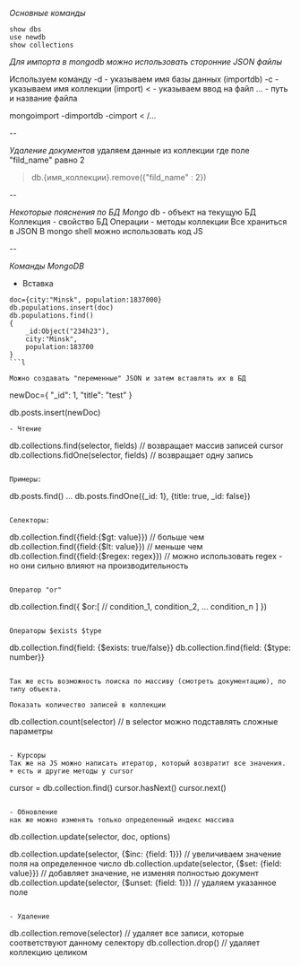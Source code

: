 *Основные команды*
```
show dbs
use newdb
show collections
```

*Для импорта в mongodb можно использовать сторонние JSON файлы*

Используем команду 
-d - указываем имя базы данных (importdb)
-c - указываем имя коллекции (import)
< - указываем ввод на файл
... - путь и название файла

mongoimport -dimportdb -cimport < /...

--

*Удаление документов*
удаляем данные из коллекции где поле "fild_name" равно 2

> db.{имя_коллекции}.remove({"fild_name" : 2})

--

*Некоторые пояснения по БД Mongo*
db - объект на текущую БД
Коллекция - свойство БД
Операции - методы коллекции
Все храниться в JSON 
В mongo shell можно использовать код JS

-- 

*Команды MongoDB*
- Вставка
```
doc={city:"Minsk", population:1837000}
db.populations.insert(doc)
db.populations.find()
{
	_id:Object("234h23"),
	city:"Minsk",
	population:183700
}
```l

Можно создавать "переменные" JSON и затем вставлять их в БД
```
newDoc={
	"_id": 1,
	"title": "test"
}

db.posts.insert(newDoc)
```
- Чтение 
```
db.collections.find(selector, fields) // возвращает массив записей cursor
db.collections.fidOne(selector, fields)  // возвращает одну запись
```

Примеры:
```
db.posts.find()
...
db.posts.findOne({_id: 1}, {title: true, _id: false})
```

Селекторы:
```
db.collection.find({field:{$gt: value}}) // больше чем
db.collection.find({field:{$lt: value}}) // меньше чем
db.collection.find({field:{$regex: regex}}) // можно использовать regex - но они сильно влияют на производительность 
```

Оператор "or"
```
db.collection.find({
    $or:[ // 
        condition_1,
        condition_2,
        ...
        condition_n
    ]
})
```

Операторы $exists $type
```
db.collection.find{field: {$exists: true/false}}
db.collection.find{field: {$type: number}}
```

Так же есть возможность поиска по массиву (смотреть документацию), по типу объекта.

Показать количество записей в коллекции
```
db.collection.count(selector) // в selector можно подставлять сложные параметры
```

- Курсоры
Так же на JS можно написать итератор, который возвратит все значения.
+ есть и другие методы у cursor
```
cursor = db.collection.find()
cursor.hasNext()
cursor.next()
```

- Обновление
нак же можно изменять только определенный индекс массива
```
db.collection.update(selector, doc, options)

db.collection.update(selector, {$inc: {field: 1}}) // увеличиваем значение поля на определенное число
db.collection.update(selector, {$set: {field: value}}) // добавляет значение, не изменяя полностью документ
db.collection.update(selector, {$unset: {field: 1}}) // удаляем указанное поле
```

- Удаление 
```
db.collection.remove(selector) // удаляет все записи, которые соответствуют данному селектору
db.collection.drop() // удаляет коллекцию целиком 
```

